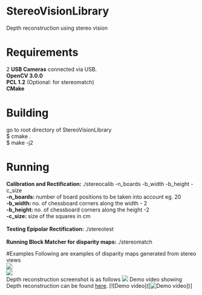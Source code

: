# StereoVisionLibrary
Depth reconstruction using stereo vision


# Requirements
2 <b>USB Cameras</b> connected via USB.
<br>
<b>OpenCV 3.0.0</b> 
<br>
<b>PCL 1.2</b> (Optional: for stereomatch)
<br>
<b>CMake</b>

# Building
go to root directory of StereoVisionLibrary
<br>
$ cmake .
<br>
$ make -j2

# Running
<b>Calibration and Rectification: </b>
./stereocalib -n_boards -b_width -b_height -c_size
<br>
<b>-n_boards: </b>number of board positions to be taken into account eg. 20
<br>
<b>-b_width: </b>no. of chessboard corners along the width - 2
<br>
<b>-b_height: </b>no. of chessboard corners along the height -2 
<br>
<b>-c_size: </b>size of the squares in cm 
<br>
<br>
<b>Testing Epipolar Rectification: </b>
./stereotest
<br>
<br>
<b>Running Block Matcher for disparity maps: </b>
./stereomatch
<br>

#Examples 
Following are examples of disparity maps generated from stereo views
<br>
<img src="http://jderobot.org/store/chakraborty/uploads/images/disp.png"/>
<br>
<img src="http://jderobot.org/store/chakraborty/uploads/images/disp2.png" />
<br>
Depth reconstruction screenshot is as follows
<img src="http://jderobot.org/store/chakraborty/uploads/images/depth.png"/>
Demo video showing Depth reconstruction can be found <a href="https://www.youtube.com/watch?v=iZrK_vzjW58"> here</a>.
[![Demo video]([![Demo video](http://share.gifyoutube.com/Ke1ope.gif)])]
